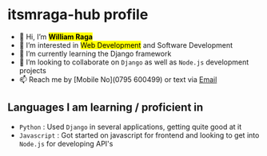#  **itsmraga-hub profile**

- 👋 Hi, I’m <mark>**William Raga**</mark>
- 👀 I’m interested in <mark>Web Development</mark> and Software Development
- 🌱 I’m currently learning the Django framework
- 💞️ I’m looking to collaborate on `Django` as well as `Node.js` development projects
- 📫 Reach me by [Mobile No](0795 600499) or text via [Email](itsragamit@gmail.com)


## Languages I am learning / proficient in
- `Python` : Used `Django` in several applications, getting quite good at it
- `Javascript` : Got started on javascript for frontend and looking to get into `Node.js` for developing API's

<!---
itsmraga-hub/itsmraga-hub is a ✨ special ✨ repository because its `README.md` (this file) appears on your GitHub profile.
You can click the Preview link to take a look at your changes.
--->
